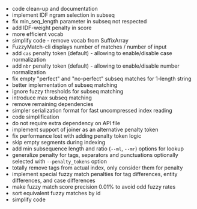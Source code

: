 * code clean-up and documentation
* implement IDF ngram selection in subseq
* fix min_seq_length parameter in subseq not respected
* add IDF-weight penalty in score
* more efficient vocab
* simplify code - remove vocab from SuffixArray
* FuzzyMatch-cli displays number of matches / number of input
* add `cas` penalty token (default) - allowing to enable/disable case normalization
* add `nbr` penalty token (default) - allowing to enable/disable number normalization
* fix empty "perfect" and "no-perfect" subseq matches for 1-length string 
* better implementation of subseq matching
* ignore fuzzy thresholds for subseq matching
* introduce max subseq matching
* remove remaining dependencies
* simpler serialization format for fast uncompressed index reading
* code simplification
* do not require extra dependency on API file
* implement support of joiner as an alternative penalty token
* fix performance lost with adding penalty token logic
* skip empty segments during indexing
* add min subsequence length and ratio (`--ml`, `--mr`) options for lookup
* generalize penalty for tags, separators and punctuations optionally selected with `--penalty_tokens` option
* totally remove tags from actual index, only consider them for penalty
* implement special fuzzy match penalties for tag differences, entity differences, and case differences
* make fuzzy match score precision 0.01% to avoid odd fuzzy rates
* sort equivalent fuzzy matches by id
* simplify code